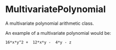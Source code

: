 # MultivariatePolynomial


A multivariate polynomial arithmetic class.


An example of a multivariate polynomial would be:

    16*x*y^2 +  12*x*y -  4*y - z
